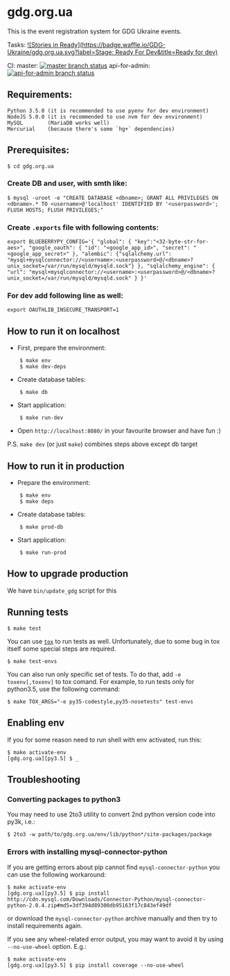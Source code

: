 # gdg.org.ua
This is the event registration system for GDG Ukraine events.

Tasks: [![Stories in Ready](https://badge.waffle.io/GDG-Ukraine/gdg.org.ua.svg?label=Stage: Ready For Dev&title=Ready for dev)](http://waffle.io/GDG-Ukraine/gdg.org.ua)

CI:
master: [![`master` branch status](https://api.travis-ci.org/GDG-Ukraine/gdg.org.ua.svg?branch=master)](https://travis-ci.org/GDG-Ukraine/gdg.org.ua)
api-for-admin: [![`api-for-admin` branch status](https://api.travis-ci.org/GDG-Ukraine/gdg.org.ua.svg?branch=api-for-admin)](https://travis-ci.org/GDG-Ukraine/gdg.org.ua/branches)

## Requirements:

    Python 3.5.0 (it is recommended to use pyenv for dev environment)
    NodeJS 5.0.0 (it is recommended to use nvm for dev environment)
    MySQL        (MariaDB works well)
    Mercurial    (because there's some `hg+` dependencies)

## Prerequisites:

    $ cd gdg.org.ua

### Create DB and user, with smth like:

    $ mysql -uroot -e "CREATE DATABASE <dbname>; GRANT ALL PRIVILEGES ON <dbname>.* TO <username>@'localhost' IDENTIFIED BY '<userpassword>'; FLUSH HOSTS; FLUSH PRIVILEGES;"

### Create `.exports` file with following contents:
    export BLUEBERRYPY_CONFIG='{ "global": { "key":"<32-byte-str-for-aes>", "google_oauth": { "id": "<google_app_id>", "secret": "<google_app_secret>" }, "alembic": {"sqlalchemy.url": "mysql+mysqlconnector://<username>:<userpassword>@/<dbname>?unix_socket=/var/run/mysqld/mysqld.sock"} }, "sqlalchemy_engine": { "url": "mysql+mysqlconnector://<username>:<userpassword>@/<dbname>?unix_socket=/var/run/mysqld/mysqld.sock" } }'

### For dev add following line as well:
    export OAUTHLIB_INSECURE_TRANSPORT=1

## How to run it on localhost

* First, prepare the environment:

```
    $ make env
    $ make dev-deps
```

* Create database tables:

```
    $ make db
```

* Start application:

```
    $ make run-dev
```

* Open `http://localhost:8080/` in your favourite browser and have fun :)

P.S. `make dev` (or just `make`) combines steps above except db target

## How to run it in production

* Prepare the environment:

```
    $ make env
    $ make deps
```

* Create database tables:

```
    $ make prod-db
```

* Start application:

```
    $ make run-prod
```

## How to upgrade production

We have `bin/update_gdg` script for this

## Running tests

    $ make test

You can use [`tox`](https://tox.readthedocs.org) to run tests as well. Unfortunately, due to some bug in tox itself some special steps are required.

    $ make test-envs

You can also run only specific set of tests. To do that, add `-e toxenv[,toxenv]` to tox comand. For example, to run tests only for python3.5, use the following command:

    $ make TOX_ARGS="-e py35-codestyle,py35-nosetests" test-envs

## Enabling env
If you for some reason need to run shell with env activated, run this:

    $ make activate-env
    [gdg.org.ua][py3.5] $ _

## Troubleshooting

### Converting packages to python3
You may need to use 2to3 utility to convert 2nd python version code into py3k, i.e.:

    $ 2to3 -w path/to/gdg.org.ua/env/lib/python*/site-packages/package

### Errors with installing mysql-connector-python
If you are getting errors about pip cannot find `mysql-connector-python` you can use the following workaround:

    $ make activate-env
    [gdg.org.ua][py3.5] $ pip install http://cdn.mysql.com/Downloads/Connector-Python/mysql-connector-python-2.0.4.zip#md5=3df394d89300db95163f17c843ef49df

or download the `mysql-connector-python` archive manually and then try to install requirements again.

If you see any wheel-related error output, you may want to avoid it by using
`--no-use-wheel` option. E.g.:

    $ make activate-env
    [gdg.org.ua][py3.5] $ pip install coverage --no-use-wheel
